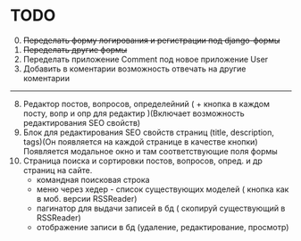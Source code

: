 # TODO

0. ~~Переделать форму логирования и регистрации под django-формы~~
01. ~~Переделать другие формы~~
3. Переделать приложение Comment под новое приложение User
4. Добавить в коментарии возможность отвечать на другие коментарии
-------------------------------------------------------------
8. Редактор постов, вопросов, определейний ( + кнопка в каждом посту, вопр и опр для редактир )(Включает возможность редактирования SEO свойств)
9. Блок для редактирования SEO свойств страниц (title, description, tags)(Он появляется на каждой странице в качестве кнопки)
    Появляется модальное окно и там соответствующие поля формы
10. Страница поиска и сортировки постов, вопросов, опред. и др страниц на сайте.
    * командная поисковая строка
    * меню через хедер - список существующих моделей ( кнопка как в моб. версии RSSReader)
    * пагинатор для выдачи записей в бд ( скопируй существующий в RSSReader)
    * отображение записи в бд (удаление, редактирование, просмотр)
